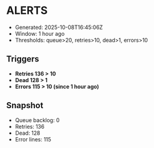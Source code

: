 # ALERTS

- Generated: 2025-10-08T16:45:06Z
- Window: 1 hour ago
- Thresholds: queue>20, retries>10, dead>1, errors>10

## Triggers
- **Retries 136 > 10**
- **Dead 128 > 1**
- **Errors 115 > 10 (since 1 hour ago)**

## Snapshot
- Queue backlog: 0
- Retries: 136
- Dead: 128
- Error lines: 115
